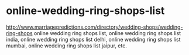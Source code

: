 # online-wedding-ring-shops-list
http://www.marriagepredictions.com/directory/wedding-shops/wedding-ring-shops online wedding ring shops list, online wedding ring shops list india, online wedding ring shops list delhi, online wedding ring shops list mumbai, online wedding ring shops list jaipur, etc.
